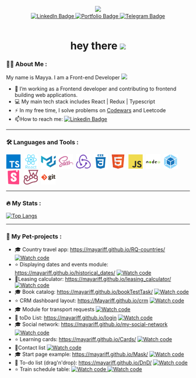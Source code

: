 <div id="header" align="center">
  <img src="https://media.giphy.com/media/hpXdHPfFI5wTABdDx9/giphy.gif" width="250"/>
</div>
<div id="badges" align="center">
  <a href="https://www.linkedin.com/in/mayariff/" target="_blank">
  <img src="https://img.shields.io/badge/LinkedIn-blue?style=for-the-badge&logo=linkedin&logoColor=white" alt="LinkedIn Badge"/>
  </a>
  <a href="http://mayariff.github.io/portfolio/" target="_blank">
  <img src="https://img.shields.io/badge/Portfolio-red?style=for-the-badge&logo=SitePoint&logoColor=white" alt="Portfolio Badge"/>
   </a>
  <a href="https://t.me/MayaRiff" target="_blank">
  <img src="https://img.shields.io/badge/Telegram-blue?style=for-the-badge&logo=Telegram&logoColor=white" alt="Telegram Badge"/>
   </a>
</div>
<div align="center">
<img src="https://komarev.com/ghpvc/?username=Mayariff&style=flat-square&color=blue" alt=""/>
</div>
<h1 align="center">
  hey there
  <img src="https://media.giphy.com/media/hvRJCLFzcasrR4ia7z/giphy.gif" width="30px"/>
</h1>

### :woman_technologist: About Me :

My name is Mayya. I am a Front-end Developer <img src="https://media.giphy.com/media/WUlplcMpOCEmTGBtBW/giphy.gif" width="30">
- :dvd: I’m working as a Frontend developer and contributing to frontend building web applications.
- :computer: My main tech stack includes React | Redux | Typescript
- :zap: In my free time, I solve problems on <a href='https://www.codewars.com/users/mayariff'>Codewars</a> and Leetcode
- :mailbox:How to reach me: [![Linkedin Badge](https://img.shields.io/badge/-MayaRiff-blue?style=flat&logo=Telegram&logoColor=white)](https://t.me/MayaRiff)
---
### :hammer_and_wrench: Languages and Tools :
<div>
    <img src="https://raw.githubusercontent.com/devicons/devicon/1119b9f84c0290e0f0b38982099a2bd027a48bf1/icons/typescript/typescript-original.svg" title="TS" alt="TypeScript" width="40" height="40"/>&nbsp;
  <img src="https://github.com/devicons/devicon/blob/master/icons/react/react-original-wordmark.svg" title="React" alt="React" width="40" height="40"/>&nbsp;
  <img src="https://github.com/devicons/devicon/blob/master/icons/materialui/materialui-original.svg" title="Material UI" alt="Material UI" width="40" height="40"/>&nbsp;
  <img src="https://raw.githubusercontent.com/devicons/devicon/1119b9f84c0290e0f0b38982099a2bd027a48bf1/icons/sass/sass-original.svg" title="Sass" alt="Sass" width="40" height="40"/>&nbsp;
  <img src="https://github.com/devicons/devicon/blob/master/icons/redux/redux-original.svg" title="Redux" alt="Redux " width="40" height="40"/>&nbsp;
  <img src="https://github.com/devicons/devicon/blob/master/icons/css3/css3-plain-wordmark.svg"  title="CSS3" alt="CSS" width="40" height="40"/>&nbsp;
  <img src="https://github.com/devicons/devicon/blob/master/icons/html5/html5-original.svg" title="HTML5" alt="HTML" width="40" height="40"/>&nbsp;
  <img src="https://github.com/devicons/devicon/blob/master/icons/javascript/javascript-original.svg" title="JavaScript" alt="JavaScript" width="40" height="40"/>&nbsp;
  <img src="https://github.com/devicons/devicon/blob/master/icons/nodejs/nodejs-original-wordmark.svg" title="NodeJS" alt="NodeJS" width="40" height="40"/>&nbsp;
   <img src="https://raw.githubusercontent.com/devicons/devicon/1119b9f84c0290e0f0b38982099a2bd027a48bf1/icons/webpack/webpack-original.svg" title="Webpack" alt="Webpack" width="40" height="40"/>&nbsp;
    <img src="https://raw.githubusercontent.com/devicons/devicon/1119b9f84c0290e0f0b38982099a2bd027a48bf1/icons/storybook/storybook-original.svg" title="Storybook" alt="Storybook" width="40" height="40"/>&nbsp;
    <img src="https://raw.githubusercontent.com/devicons/devicon/1119b9f84c0290e0f0b38982099a2bd027a48bf1/icons/jest/jest-plain.svg" title="Jest" alt="Jest" width="40" height="40"/>&nbsp;
  <img src="https://github.com/devicons/devicon/blob/master/icons/git/git-original-wordmark.svg" title="Git" **alt="Git" width="40" height="40"/>
</div>

--- 

### :fire: My Stats :
[![Top Langs](https://github-readme-stats.vercel.app/api/top-langs/?username=MayaRiff&layout=compact&theme=vision-friendly-dark)](https://github.com/anuraghazra/github-readme-stats)

--- 

### :dog: My Pet-projects :
- :mortar_board: Сountry travel app: https://mayariff.github.io/RQ-countries/ <a href="https://github.com/Mayariff/RQ-countries" target="_blank">
  <img src="https://img.shields.io/badge/Watch code-orange?style=for-the-badge&logo=GitHub&logoColor=white" alt="Watch code" />
  </a>
- :star: Displaying dates and events module: https://mayariff.github.io/historical_dates/  <a href="https://github.com/Mayariff/historical_dates" target="_blank">
  <img src="https://img.shields.io/badge/Watch code-orange?style=for-the-badge&logo=GitHub&logoColor=white" alt="Watch code" />
  </a>
- :medal_sports:Leasing calculator: https://mayariff.github.io/leasing_calculator/ 	<a href="https://github.com/Mayariff/leasing_calculator" target="_blank">
  <img src="https://img.shields.io/badge/Watch code-green?style=for-the-badge&logo=GitHub&logoColor=white" alt="Watch code" />
  </a>
- :mortar_board: Book catalog: https://mayariff.github.io/bookTestTask/ <a href="https://github.com/Mayariff/bookTestTask" target="_blank">
  <img src="https://img.shields.io/badge/Watch code-orange?style=for-the-badge&logo=GitHub&logoColor=white" alt="Watch code" />
  </a>
- :star: CRM dashboard layout: https://Mayariff.github.io/crm 	<a href="https://github.com/Mayariff/crm" target="_blank">
  <img src="https://img.shields.io/badge/Watch code-green?style=for-the-badge&logo=GitHub&logoColor=white" alt="Watch code" />
  </a>
- :mortar_board: Module for transport requests <a href="https://github.com/Mayariff/transportAPP" target="_blank">
  <img src="https://img.shields.io/badge/Watch code-orange?style=for-the-badge&logo=GitHub&logoColor=white" alt="Watch code" />
  </a>
- :medal_sports: toDo List: https://mayariff.github.io/login 	<a href="https://github.com/Mayariff/my-to-do" target="_blank">
  <img src="https://img.shields.io/badge/Watch code-green?style=for-the-badge&logo=GitHub&logoColor=white" alt="Watch code" />
  </a>
- :mortar_board: Social network: https://mayariff.github.io/my-social-network <a href="https://www.linkedin.com/in/mayariff/" target="_blank">
  <img src="https://img.shields.io/badge/Watch code-orange?style=for-the-badge&logo=GitHub&logoColor=white" alt="Watch code" />
  </a>
- :star: Learning cards: https://mayariff.github.io/Cards/ 	<a href="https://github.com/Mayariff/Cards" target="_blank">
  <img src="https://img.shields.io/badge/Watch code-green?style=for-the-badge&logo=GitHub&logoColor=white" alt="Watch code" />
  </a>
- :medal_sports:Contact list  <a href="https://github.com/Mayariff/testTask" target="_blank">
  <img src="https://img.shields.io/badge/Watch code-orange?style=for-the-badge&logo=GitHub&logoColor=white" alt="Watch code" />
  </a>
- :mortar_board: Start page example: https://mayariff.github.io/Mask/ 	<a href="https://github.com/Mayariff/Mask" target="_blank">
  <img src="https://img.shields.io/badge/Watch code-green?style=for-the-badge&logo=GitHub&logoColor=white" alt="Watch code" />
  </a>
- :medal_sports: To-do list (drag'n'drop): https://mayariff.github.io/DnD/ <a href="https://github.com/Mayariff/DnD" target="_blank">
  <img src="https://img.shields.io/badge/Watch code-orange?style=for-the-badge&logo=GitHub&logoColor=white" alt="Watch code" />
  </a>
- :star: Train schedule table:	<a href="https://www.linkedin.com/in/mayariff/" target="_blank">
  <img src="https://img.shields.io/badge/Watch front-orange?style=for-the-badge&logo=GitHub&logoColor=white" alt="Watch code" />
  </a> 	<a href="https://github.com/Mayariff/table" target="_blank">
  <img src="https://img.shields.io/badge/Watch back-green?style=for-the-badge&logo=GitHub&logoColor=white" alt="Watch code" />
  </a> 	<a href="https://github.com/Mayariff/server" target="_blank">
